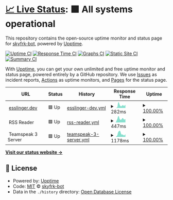 # [📈 Live Status](https://status.esslinger.dev): <!--live status--> **🟩 All systems operational**

This repository contains the open-source uptime monitor and status page for [skyfrk-bot](https://status.esslinger.dev), powered by [Upptime](https://github.com/upptime/upptime).

[![Uptime CI](https://github.com/skyfrk-bot/upptime/workflows/Uptime%20CI/badge.svg)](https://github.com/skyfrk-bot/upptime/actions?query=workflow%3A%22Uptime+CI%22)
[![Response Time CI](https://github.com/skyfrk-bot/upptime/workflows/Response%20Time%20CI/badge.svg)](https://github.com/skyfrk-bot/upptime/actions?query=workflow%3A%22Response+Time+CI%22)
[![Graphs CI](https://github.com/skyfrk-bot/upptime/workflows/Graphs%20CI/badge.svg)](https://github.com/skyfrk-bot/upptime/actions?query=workflow%3A%22Graphs+CI%22)
[![Static Site CI](https://github.com/skyfrk-bot/upptime/workflows/Static%20Site%20CI/badge.svg)](https://github.com/skyfrk-bot/upptime/actions?query=workflow%3A%22Static+Site+CI%22)
[![Summary CI](https://github.com/skyfrk-bot/upptime/workflows/Summary%20CI/badge.svg)](https://github.com/skyfrk-bot/upptime/actions?query=workflow%3A%22Summary+CI%22)

With [Upptime](https://upptime.js.org), you can get your own unlimited and free uptime monitor and status page, powered entirely by a GitHub repository. We use [Issues](https://github.com/skyfrk-bot/upptime/issues) as incident reports, [Actions](https://github.com/skyfrk-bot/upptime/actions) as uptime monitors, and [Pages](https://status.esslinger.dev) for the status page.

<!--start: status pages-->
<!-- This summary is generated by Upptime (https://github.com/upptime/upptime) -->
<!-- Do not edit this manually, your changes will be overwritten -->
<!-- prettier-ignore -->
| URL | Status | History | Response Time | Uptime |
| --- | ------ | ------- | ------------- | ------ |
| <img alt="" src="https://favicons.githubusercontent.com/esslinger.dev" height="13"> [esslinger.dev](https://esslinger.dev) | 🟩 Up | [esslinger-dev.yml](https://github.com/skyfrk-bot/upptime/commits/HEAD/history/esslinger-dev.yml) | <details><summary><img alt="Response time graph" src="./graphs/esslinger-dev/response-time-week.png" height="20"> 282ms</summary><br><a href="https://status.esslinger.dev/history/esslinger-dev"><img alt="Response time 219" src="https://img.shields.io/endpoint?url=https%3A%2F%2Fraw.githubusercontent.com%2Fskyfrk-bot%2Fupptime%2FHEAD%2Fapi%2Fesslinger-dev%2Fresponse-time.json"></a><br><a href="https://status.esslinger.dev/history/esslinger-dev"><img alt="24-hour response time 336" src="https://img.shields.io/endpoint?url=https%3A%2F%2Fraw.githubusercontent.com%2Fskyfrk-bot%2Fupptime%2FHEAD%2Fapi%2Fesslinger-dev%2Fresponse-time-day.json"></a><br><a href="https://status.esslinger.dev/history/esslinger-dev"><img alt="7-day response time 282" src="https://img.shields.io/endpoint?url=https%3A%2F%2Fraw.githubusercontent.com%2Fskyfrk-bot%2Fupptime%2FHEAD%2Fapi%2Fesslinger-dev%2Fresponse-time-week.json"></a><br><a href="https://status.esslinger.dev/history/esslinger-dev"><img alt="30-day response time 291" src="https://img.shields.io/endpoint?url=https%3A%2F%2Fraw.githubusercontent.com%2Fskyfrk-bot%2Fupptime%2FHEAD%2Fapi%2Fesslinger-dev%2Fresponse-time-month.json"></a><br><a href="https://status.esslinger.dev/history/esslinger-dev"><img alt="1-year response time 219" src="https://img.shields.io/endpoint?url=https%3A%2F%2Fraw.githubusercontent.com%2Fskyfrk-bot%2Fupptime%2FHEAD%2Fapi%2Fesslinger-dev%2Fresponse-time-year.json"></a></details> | <details><summary><a href="https://status.esslinger.dev/history/esslinger-dev">100.00%</a></summary><a href="https://status.esslinger.dev/history/esslinger-dev"><img alt="All-time uptime 99.99%" src="https://img.shields.io/endpoint?url=https%3A%2F%2Fraw.githubusercontent.com%2Fskyfrk-bot%2Fupptime%2FHEAD%2Fapi%2Fesslinger-dev%2Fuptime.json"></a><br><a href="https://status.esslinger.dev/history/esslinger-dev"><img alt="24-hour uptime 100.00%" src="https://img.shields.io/endpoint?url=https%3A%2F%2Fraw.githubusercontent.com%2Fskyfrk-bot%2Fupptime%2FHEAD%2Fapi%2Fesslinger-dev%2Fuptime-day.json"></a><br><a href="https://status.esslinger.dev/history/esslinger-dev"><img alt="7-day uptime 100.00%" src="https://img.shields.io/endpoint?url=https%3A%2F%2Fraw.githubusercontent.com%2Fskyfrk-bot%2Fupptime%2FHEAD%2Fapi%2Fesslinger-dev%2Fuptime-week.json"></a><br><a href="https://status.esslinger.dev/history/esslinger-dev"><img alt="30-day uptime 100.00%" src="https://img.shields.io/endpoint?url=https%3A%2F%2Fraw.githubusercontent.com%2Fskyfrk-bot%2Fupptime%2FHEAD%2Fapi%2Fesslinger-dev%2Fuptime-month.json"></a><br><a href="https://status.esslinger.dev/history/esslinger-dev"><img alt="1-year uptime 99.99%" src="https://img.shields.io/endpoint?url=https%3A%2F%2Fraw.githubusercontent.com%2Fskyfrk-bot%2Fupptime%2FHEAD%2Fapi%2Fesslinger-dev%2Fuptime-year.json"></a></details>
| <img alt="" src="https://favicons.githubusercontent.com/null" height="13"> RSS Reader | 🟩 Up | [rss-reader.yml](https://github.com/skyfrk-bot/upptime/commits/HEAD/history/rss-reader.yml) | <details><summary><img alt="Response time graph" src="./graphs/rss-reader/response-time-week.png" height="20"> 447ms</summary><br><a href="https://status.esslinger.dev/history/rss-reader"><img alt="Response time 420" src="https://img.shields.io/endpoint?url=https%3A%2F%2Fraw.githubusercontent.com%2Fskyfrk-bot%2Fupptime%2FHEAD%2Fapi%2Frss-reader%2Fresponse-time.json"></a><br><a href="https://status.esslinger.dev/history/rss-reader"><img alt="24-hour response time 401" src="https://img.shields.io/endpoint?url=https%3A%2F%2Fraw.githubusercontent.com%2Fskyfrk-bot%2Fupptime%2FHEAD%2Fapi%2Frss-reader%2Fresponse-time-day.json"></a><br><a href="https://status.esslinger.dev/history/rss-reader"><img alt="7-day response time 447" src="https://img.shields.io/endpoint?url=https%3A%2F%2Fraw.githubusercontent.com%2Fskyfrk-bot%2Fupptime%2FHEAD%2Fapi%2Frss-reader%2Fresponse-time-week.json"></a><br><a href="https://status.esslinger.dev/history/rss-reader"><img alt="30-day response time 406" src="https://img.shields.io/endpoint?url=https%3A%2F%2Fraw.githubusercontent.com%2Fskyfrk-bot%2Fupptime%2FHEAD%2Fapi%2Frss-reader%2Fresponse-time-month.json"></a><br><a href="https://status.esslinger.dev/history/rss-reader"><img alt="1-year response time 420" src="https://img.shields.io/endpoint?url=https%3A%2F%2Fraw.githubusercontent.com%2Fskyfrk-bot%2Fupptime%2FHEAD%2Fapi%2Frss-reader%2Fresponse-time-year.json"></a></details> | <details><summary><a href="https://status.esslinger.dev/history/rss-reader">100.00%</a></summary><a href="https://status.esslinger.dev/history/rss-reader"><img alt="All-time uptime 100.00%" src="https://img.shields.io/endpoint?url=https%3A%2F%2Fraw.githubusercontent.com%2Fskyfrk-bot%2Fupptime%2FHEAD%2Fapi%2Frss-reader%2Fuptime.json"></a><br><a href="https://status.esslinger.dev/history/rss-reader"><img alt="24-hour uptime 100.00%" src="https://img.shields.io/endpoint?url=https%3A%2F%2Fraw.githubusercontent.com%2Fskyfrk-bot%2Fupptime%2FHEAD%2Fapi%2Frss-reader%2Fuptime-day.json"></a><br><a href="https://status.esslinger.dev/history/rss-reader"><img alt="7-day uptime 100.00%" src="https://img.shields.io/endpoint?url=https%3A%2F%2Fraw.githubusercontent.com%2Fskyfrk-bot%2Fupptime%2FHEAD%2Fapi%2Frss-reader%2Fuptime-week.json"></a><br><a href="https://status.esslinger.dev/history/rss-reader"><img alt="30-day uptime 100.00%" src="https://img.shields.io/endpoint?url=https%3A%2F%2Fraw.githubusercontent.com%2Fskyfrk-bot%2Fupptime%2FHEAD%2Fapi%2Frss-reader%2Fuptime-month.json"></a><br><a href="https://status.esslinger.dev/history/rss-reader"><img alt="1-year uptime 100.00%" src="https://img.shields.io/endpoint?url=https%3A%2F%2Fraw.githubusercontent.com%2Fskyfrk-bot%2Fupptime%2FHEAD%2Fapi%2Frss-reader%2Fuptime-year.json"></a></details>
| <img alt="" src="https://favicons.githubusercontent.com/null" height="13"> Teamspeak 3 Server | 🟩 Up | [teamspeak-3-server.yml](https://github.com/skyfrk-bot/upptime/commits/HEAD/history/teamspeak-3-server.yml) | <details><summary><img alt="Response time graph" src="./graphs/teamspeak-3-server/response-time-week.png" height="20"> 1178ms</summary><br><a href="https://status.esslinger.dev/history/teamspeak-3-server"><img alt="Response time 1094" src="https://img.shields.io/endpoint?url=https%3A%2F%2Fraw.githubusercontent.com%2Fskyfrk-bot%2Fupptime%2FHEAD%2Fapi%2Fteamspeak-3-server%2Fresponse-time.json"></a><br><a href="https://status.esslinger.dev/history/teamspeak-3-server"><img alt="24-hour response time 998" src="https://img.shields.io/endpoint?url=https%3A%2F%2Fraw.githubusercontent.com%2Fskyfrk-bot%2Fupptime%2FHEAD%2Fapi%2Fteamspeak-3-server%2Fresponse-time-day.json"></a><br><a href="https://status.esslinger.dev/history/teamspeak-3-server"><img alt="7-day response time 1178" src="https://img.shields.io/endpoint?url=https%3A%2F%2Fraw.githubusercontent.com%2Fskyfrk-bot%2Fupptime%2FHEAD%2Fapi%2Fteamspeak-3-server%2Fresponse-time-week.json"></a><br><a href="https://status.esslinger.dev/history/teamspeak-3-server"><img alt="30-day response time 887" src="https://img.shields.io/endpoint?url=https%3A%2F%2Fraw.githubusercontent.com%2Fskyfrk-bot%2Fupptime%2FHEAD%2Fapi%2Fteamspeak-3-server%2Fresponse-time-month.json"></a><br><a href="https://status.esslinger.dev/history/teamspeak-3-server"><img alt="1-year response time 1094" src="https://img.shields.io/endpoint?url=https%3A%2F%2Fraw.githubusercontent.com%2Fskyfrk-bot%2Fupptime%2FHEAD%2Fapi%2Fteamspeak-3-server%2Fresponse-time-year.json"></a></details> | <details><summary><a href="https://status.esslinger.dev/history/teamspeak-3-server">100.00%</a></summary><a href="https://status.esslinger.dev/history/teamspeak-3-server"><img alt="All-time uptime 99.99%" src="https://img.shields.io/endpoint?url=https%3A%2F%2Fraw.githubusercontent.com%2Fskyfrk-bot%2Fupptime%2FHEAD%2Fapi%2Fteamspeak-3-server%2Fuptime.json"></a><br><a href="https://status.esslinger.dev/history/teamspeak-3-server"><img alt="24-hour uptime 100.00%" src="https://img.shields.io/endpoint?url=https%3A%2F%2Fraw.githubusercontent.com%2Fskyfrk-bot%2Fupptime%2FHEAD%2Fapi%2Fteamspeak-3-server%2Fuptime-day.json"></a><br><a href="https://status.esslinger.dev/history/teamspeak-3-server"><img alt="7-day uptime 100.00%" src="https://img.shields.io/endpoint?url=https%3A%2F%2Fraw.githubusercontent.com%2Fskyfrk-bot%2Fupptime%2FHEAD%2Fapi%2Fteamspeak-3-server%2Fuptime-week.json"></a><br><a href="https://status.esslinger.dev/history/teamspeak-3-server"><img alt="30-day uptime 100.00%" src="https://img.shields.io/endpoint?url=https%3A%2F%2Fraw.githubusercontent.com%2Fskyfrk-bot%2Fupptime%2FHEAD%2Fapi%2Fteamspeak-3-server%2Fuptime-month.json"></a><br><a href="https://status.esslinger.dev/history/teamspeak-3-server"><img alt="1-year uptime 99.99%" src="https://img.shields.io/endpoint?url=https%3A%2F%2Fraw.githubusercontent.com%2Fskyfrk-bot%2Fupptime%2FHEAD%2Fapi%2Fteamspeak-3-server%2Fuptime-year.json"></a></details>

<!--end: status pages-->

[**Visit our status website →**](https://status.esslinger.dev)

## 📄 License

- Powered by: [Upptime](https://github.com/upptime/upptime)
- Code: [MIT](./LICENSE) © [skyfrk-bot](https://status.esslinger.dev)
- Data in the `./history` directory: [Open Database License](https://opendatacommons.org/licenses/odbl/1-0/)
